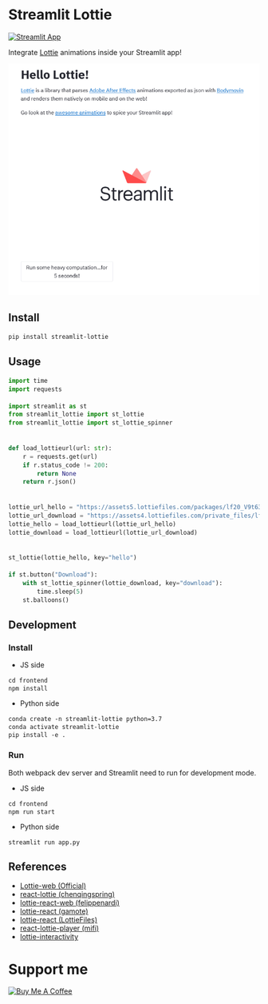 # Streamlit Lottie

[![Streamlit App](https://static.streamlit.io/badges/streamlit_badge_black_white.svg)](https://share.streamlit.io/andfanilo/streamlit-lottie-demo/master/app.py)

Integrate [Lottie](https://lottiefiles.com/) animations inside your Streamlit app!

![](./img/demo.gif)

## Install

```
pip install streamlit-lottie
```

## Usage

```python
import time
import requests

import streamlit as st
from streamlit_lottie import st_lottie
from streamlit_lottie import st_lottie_spinner


def load_lottieurl(url: str):
    r = requests.get(url)
    if r.status_code != 200:
        return None
    return r.json()


lottie_url_hello = "https://assets5.lottiefiles.com/packages/lf20_V9t630.json"
lottie_url_download = "https://assets4.lottiefiles.com/private_files/lf30_t26law.json"
lottie_hello = load_lottieurl(lottie_url_hello)
lottie_download = load_lottieurl(lottie_url_download)


st_lottie(lottie_hello, key="hello")

if st.button("Download"):
    with st_lottie_spinner(lottie_download, key="download"):
        time.sleep(5)
    st.balloons()
```

## Development

### Install

- JS side

```shell script
cd frontend
npm install
```

- Python side

```shell script
conda create -n streamlit-lottie python=3.7
conda activate streamlit-lottie
pip install -e .
```

### Run

Both webpack dev server and Streamlit need to run for development mode.

- JS side

```shell script
cd frontend
npm run start
```

- Python side

```shell script
streamlit run app.py
```

## References

- [Lottie-web (Official)](https://github.com/airbnb/lottie-web)
- [react-lottie (chenqingspring)](https://github.com/chenqingspring/react-lottie)
- [lottie-react-web (felippenardi)](https://github.com/felippenardi/lottie-react-web)
- [lottie-react (gamote)](https://github.com/gamote/lottie-react)
- [lottie-react (LottieFiles)](https://github.com/LottieFiles/lottie-react)
- [react-lottie-player (mifi)](https://github.com/mifi/react-lottie-player)
- [lottie-interactivity](https://github.com/LottieFiles/lottie-interactivity)

# Support me

<a href="https://www.buymeacoffee.com/andfanilo" target="_blank"><img src="https://cdn.buymeacoffee.com/buttons/default-orange.png" alt="Buy Me A Coffee" height="41" width="174"></a>
